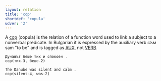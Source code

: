 ```yaml
---
layout: relation
title: 'cop'
shortdef: 'copula'
udver: '2'
---
```


A [cop]() (copula) is the relation of a function word used to link a subject to a nonverbal predicate. In Bulgarian it is expressed by the auxiliary verb _съм_ sam "to be" and is tagged as [AUX](), not [VERB](). 

~~~ sdparse
Дунавът беше тих и спокоен .
cop(тих-3, беше-2)
~~~

~~~ sdparse
The Danube was silent and calm .
cop(silent-4, was-2)
~~~

<!-- Interlanguage links updated Út 9. května 2023, 20:04:08 CEST -->
